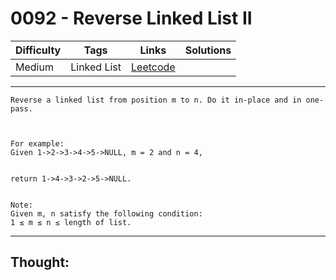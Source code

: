 # 0092 - Reverse Linked List II

Difficulty  | Tags | Links | Solutions
----------- | ---- | ----- | -----
Medium | Linked List | [Leetcode](https://leetcode.com/problems/reverse-linked-list-ii/description/) |


-----------

```
Reverse a linked list from position m to n. Do it in-place and in one-pass.



For example:
Given 1->2->3->4->5->NULL, m = 2 and n = 4,


return 1->4->3->2->5->NULL.


Note:
Given m, n satisfy the following condition:
1 ≤ m ≤ n ≤ length of list.
```

-----------

## Thought:
